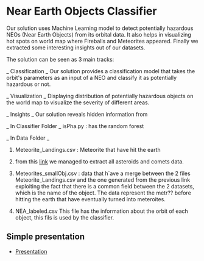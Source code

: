 # Near Earth Objects Classifier

Our solution uses Machine Learning model to detect potentially hazardous NEOs (Near Earth Objects) from its orbital data. It also helps in visualizing hot spots on world map where Fireballs and Meteorites appeared. Finally we extracted some interesting insights out of our datasets.

The solution can be seen as 3 main tracks:

_ Classification _
	Our solution provides a classification model that takes the orbit's parameters as an input of a NEO and classify it as potentially hazardous or not.

_ Visualization _
	Displaying distribution of potentially hazardous objects on the world map to visualize the severity of different areas.


_ Insights _
	Our solution reveals hidden information from



_ In Classifier Folder _
isPha.py : has the random forest

_ In Data Folder _

1) Meteorite_Landings.csv : Meteorite that have hit the earth

2) from this [link](http://ssd.jpl.nasa.gov/sbdb_query.cgi#x) we managed to extract all asteroids and comets data.

3) Meteorites_smallObj.csv :
data that h`ave a merge between the 2 files Meteorite_Landings.csv and the one generated from the previous link
exploiting the fact that there is a common field between the 2 datasets, which is the name of the object.
The data represent the metr?? before hitting the earth that have eventually turned into meteroites.

4) NEA_labeled.csv
This file has the information about the orbit of each object, this fils is used by the classifier.

## Simple presentation

* [Presentation](https://prezi.com/uf55upuhqw0f/near-earth-objects/?utm_campaign=share&utm_medium=copy) 